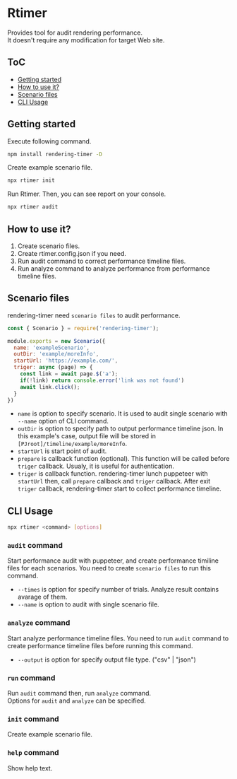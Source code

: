# Rtimer

Provides tool for audit rendering performance.  
It doesn't require any modification for target Web site. 

## <a name='ToC'></a>ToC
* [Getting started](#Gettingstarted)
* [How to use it?](#Howtouseit)
* [Scenario files](#Scenariofiles)
* [CLI Usage](#CLIUsage)

## <a name='Gettingstarted'></a>Getting started
Execute following command.

```sh
npm install rendering-timer -D
```

Create example scenario file.

```sh
npx rtimer init
```

Run Rtimer. Then, you can see report on your console.

```sh
npx rtimer audit
```

## <a name='Howtouseit'></a>How to use it?

1. Create scenario files.
2. Create rtimer.config.json if you need.
3. Run audit command to correct performance timeline files.
4. Run analyze command to analyze performance from performance timeline files.

## <a name='Scenariofiles'></a>Scenario files
rendering-timer need `scenario files` to audit performance.

```js
const { Scenario } = require('rendering-timer');

module.exports = new Scenario({
  name: 'exampleScenario',
  outDir: 'example/moreInfo',
  startUrl: 'https://example.com/',
  triger: async (page) => {
    const link = await page.$('a');
    if(!link) return console.error('link was not found')
    await link.click();
  } 
})
```
- `name` is option to specify scenario. It is used to audit single scenario with `--name` option of CLI command.
- `outDir` is option to specify path to output performance timeline json. In this example's case, output file will be stored in `[PJroot]/timeline/example/moreInfo`.
- `startUrl` is start point of audit.
- `prepare` is callback function (optional). This function will be called before `triger` callback. Usualy, it is useful for authentication.
- `triger` is callback function.  rendering-timer lunch puppeteer with `startUrl` then, call `prepare` callback and `triger` callback. After exit `triger` callback, rendering-timer start to collect performance timeline.

## <a name='CLIUsage'></a>CLI Usage

```sh
npx rtimer <command> [options]
```

### <a name='auditcommand'></a>`audit` command

Start performance audit with puppeteer, and create performance timiline files for each scenarios.
You need to create `scenario files` to run this command.
- `--times` is option for specify number of trials. Analyze result contains avarage of them.
- `--name` is option to audit with single scenario file.

### <a name='analyzecommand'></a>`analyze` command

Start analyze performance timeline files.
You need to run `audit` command to create performance timeline files before running this command.
- `--output` is option for specify output file type. ("csv" | "json")

### <a name='runcommand'></a>`run` command

Run `audit` command then, run `analyze` command.  
Options for `audit` and `analyze` can be specified.

### <a name='initcommand'></a>`init` command

Create example scenario file.

### <a name='helpcommand'></a>`help` command

Show help text.
